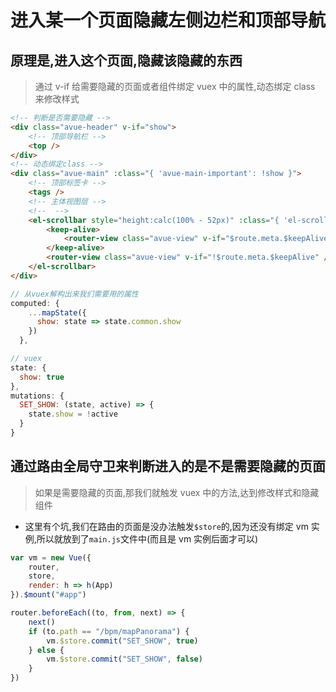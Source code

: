 # 进入某一个页面隐藏左侧边栏和顶部导航

## 原理是,进入这个页面,隐藏该隐藏的东西

> 通过 v-if 给需要隐藏的页面或者组件绑定 vuex 中的属性,动态绑定 class 来修改样式

```html
<!-- 判断是否需要隐藏 -->
<div class="avue-header" v-if="show">
	<!-- 顶部导航栏 -->
	<top />
</div>
<!-- 动态绑定class -->
<div class="avue-main" :class="{ 'avue-main-important': !show }">
	<!-- 顶部标签卡 -->
	<tags />
	<!-- 主体视图层 -->
	<!--  -->
	<el-scrollbar style="height:calc(100% - 52px)" :class="{ 'el-scrollbar-important': !show }">
		<keep-alive>
			<router-view class="avue-view" v-if="$route.meta.$keepAlive" />
		</keep-alive>
		<router-view class="avue-view" v-if="!$route.meta.$keepAlive" />
	</el-scrollbar>
</div>
```

```js
// 从vuex解构出来我们需要用的属性
computed: {
    ...mapState({
      show: state => state.common.show
    })
  },
```

```js
// vuex
state: {
  show: true
},
mutations: {
  SET_SHOW: (state, active) => {
    state.show = !active
  }
}
```

## 通过路由全局守卫来判断进入的是不是需要隐藏的页面

> 如果是需要隐藏的页面,那我们就触发 vuex 中的方法,达到修改样式和隐藏组件

- 这里有个坑,我们在路由的页面是没办法触发`$store`的,因为还没有绑定 vm 实例,所以就放到了`main.js`文件中(而且是 vm 实例后面才可以)

```js
var vm = new Vue({
	router,
	store,
	render: h => h(App)
}).$mount("#app")

router.beforeEach((to, from, next) => {
	next()
	if (to.path == "/bpm/mapPanorama") {
		vm.$store.commit("SET_SHOW", true)
	} else {
		vm.$store.commit("SET_SHOW", false)
	}
})
```
